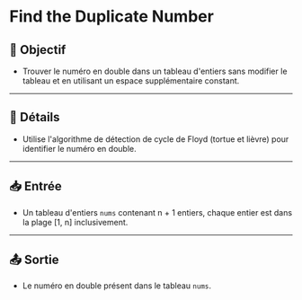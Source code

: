 # Find the Duplicate Number

## 🎯 Objectif

- Trouver le numéro en double dans un tableau d'entiers sans modifier le tableau et en utilisant un espace supplémentaire constant.

---

## 📝 Détails

- Utilise l'algorithme de détection de cycle de Floyd (tortue et lièvre) pour identifier le numéro en double.

---

## 📥 Entrée

- Un tableau d'entiers `nums` contenant n + 1 entiers, chaque entier est dans la plage [1, n] inclusivement.

---

## 📤 Sortie

- Le numéro en double présent dans le tableau `nums`.

